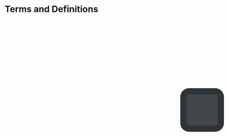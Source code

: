 # Terms and Definitions

<div class="fenetre" style="
  position: fixed !important;
  width: 100px; 
  height: 100px; 
  background-color: rgba(44,50,54,0.9); 
  border:none;
  cursor: pointer;
  hover: 101%;
  right: 3%;
  top: 9%;
  border: 20px solid rgba(44,50,54,0.9);
  border-radius: 20%;">
  <img id="image" src="img1.png" name="randimg" >
  <style>
    .fenetre {background-color: rgb(44,50,54)}
    #image {
      width: 100px;
    }
    #image:not(:active) {
      animation-name: example;
      animation-duration: 4s;
    }
    #image:hover {
      cursor:pointer;
    }
    @keyframes example {
      from {opacity:0;}
      to {opacity: 1;}
    }
  </style>
  <script>
    var images = [ 
      "https://i.ibb.co/Hpp9nFM/d1.png", 
      "https://i.ibb.co/XxwmjbW/d2.png",
      "https://i.ibb.co/KbxCMyW/d3.png",
      "https://i.ibb.co/tbppJVM/d4.png",
      "https://i.ibb.co/2jtdHnb/d5.png",
      "https://i.ibb.co/QQtWTQk/d6.png"];
    init();
    function random_image(images) {
      var random = randomize(images);
      while(images[random] === document.getElementById("image").src){
      random = randomize(images)
    }
    document.getElementById("image").src = images[random].toString();
    }
    function randomize(array){
      return Math.floor((Math.random() * (array.length)));
    }
    function init() {
      document.getElementById("image").addEventListener("click", function(){
      random_image(images);
      });
      random_image(images);
    }
  </script>
</div>